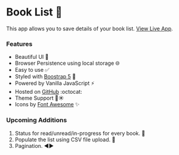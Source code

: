 # Book List 📖

This app allows you to save details of your book list. [View Live App](https://shivams29.github.io/Book-List).

### Features

-   Beautiful UI 🌈
-   Browser Persistence using local storage 🌐
-   Easy to use ✅
-   Styled with [Boostrap 5](https://getbootstrap.com/docs/5.3/) 💅
-   Powered by Vanilla JavaScript ⚡
-   Hosted on [GitHub](https://github.com/) :octocat:
-   Theme Support 🌙☀️
-   Icons by [Font Awesome](https://fontawesome.com/) ✨

### Upcoming Additions

1. Status for read/unread/in-progress for every book. 💯
2. Populate the list using CSV file upload. 📄
3. Pagination. ◀️▶️
